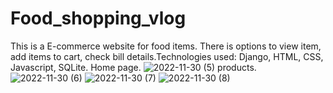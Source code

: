 # Food_shopping_vlog
This is a E-commerce website for food items. There is options to view item, add items to cart, check bill details.Technologies used: Django, HTML, CSS, Javascript, SQLite.
Home page.
![2022-11-30 (5)](https://user-images.githubusercontent.com/107610205/205089900-b6e13d7e-e403-4728-b1d4-4de0959cae86.png)
products.
![2022-11-30 (6)](https://user-images.githubusercontent.com/107610205/205089936-eddb27c2-16ca-4467-b392-8a8d6c9a0608.png)
![2022-11-30 (7)](https://user-images.githubusercontent.com/107610205/205089962-a0ac0917-a224-4532-a55a-261a76ab06bb.png)
![2022-11-30 (8)](https://user-images.githubusercontent.com/107610205/205089992-99b345c0-fcd3-4bbd-956a-abde68c6e516.png)
